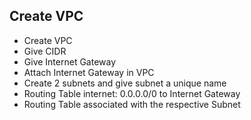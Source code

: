 ## Create VPC

- Create VPC<br>
- Give CIDR<br>
- Give Internet Gateway<br>
- Attach Internet Gateway in VPC<br>
- Create 2 subnets and give subnet a unique name<br>
- Routing Table internet: 0.0.0.0/0 to Internet Gateway <br>
- Routing Table associated with the respective Subnet<br>